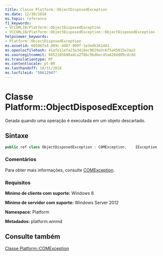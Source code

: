 ```yaml
---
title: Classe Platform::ObjectDisposedException
ms.date: 12/30/2016
ms.topic: reference
f1_keywords:
- VCCORLIB/Platform::ObjectDisposedException
- VCCORLIB/Platform::ObjectDisposedException::ObjectDisposedException
helpviewer_keywords:
- Platform::ObjectDisposedException
ms.assetid: 68506fe4-d09c-4407-999f-1e3edb261d41
ms.openlocfilehash: 41afe11efa23a3418ec9629a3c6f5a45015e2aa2
ms.sourcegitcommit: 6052185696adca270bc9bdbec45a626dd89cdcdd
ms.translationtype: MT
ms.contentlocale: pt-BR
ms.lasthandoff: 10/31/2018
ms.locfileid: "50612947"
---
```

# <a name="platformobjectdisposedexception-class"></a>Classe Platform::ObjectDisposedException

Gerada quando uma operação é executada em um objeto descartado.

## <a name="syntax"></a>Sintaxe

```cpp
public ref class ObjectDisposedException : COMException,    IException,    IPrintable,    IEquatable
```

### <a name="remarks"></a>Comentários

Para obter mais informações, consulte [COMException](../cppcx/platform-comexception-class.md).

### <a name="requirements"></a>Requisitos

**Mínimo de cliente com suporte:** Windows 8

**Mínimo de servidor com suporte:** Windows Server 2012

**Namespace:** Platform

**Metadados:** platform.winmd

## <a name="see-also"></a>Consulte também

[Classe Platform::COMException](../cppcx/platform-comexception-class.md)